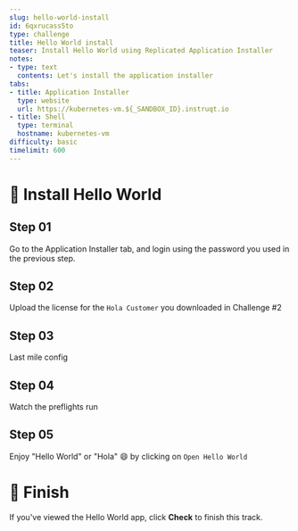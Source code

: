 ```yaml
---
slug: hello-world-install
id: 6qxrucass5to
type: challenge
title: Hello World install
teaser: Install Hello World using Replicated Application Installer
notes:
- type: text
  contents: Let's install the application installer
tabs:
- title: Application Installer
  type: website
  url: https://kubernetes-vm.${_SANDBOX_ID}.instruqt.io
- title: Shell
  type: terminal
  hostname: kubernetes-vm
difficulty: basic
timelimit: 600
---
```


👋 Install Hello World
===============

## Step 01

Go to the Application Installer tab, and login using the password you used in the previous step.

## Step 02

Upload the license for the `Hola Customer` you downloaded in Challenge #2

## Step 03

Last mile config

## Step 04

Watch the preflights run

## Step 05

Enjoy "Hello World" or "Hola" :smile: by clicking on `Open Hello World`


🏁 Finish
=========

If you've viewed the Hello World app, click **Check** to finish this track.
